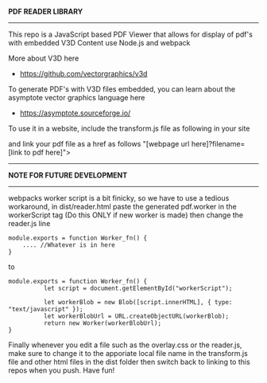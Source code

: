 **PDF READER LIBRARY**
***

This repo is a JavaScript based PDF Viewer that allows for display of pdf's with embedded V3D Content use Node.js and webpack

More about V3D here 
- https://github.com/vectorgraphics/v3d

To generate PDF's with V3D files embedded, you can learn about the asymptote vector graphics language here
- https://asymptote.sourceforge.io/


To use it in a website, include the transform.js file as following in your site    
<script defer src= "https://sean-madu.github.io/PDF_ReaderLib/dist/transform.js" > </script>

and link your pdf file as a href as follows
"[webpage url here]?filename=[link to pdf here]">
***
**NOTE FOR FUTURE DEVELOPMENT**
***
webpacks worker script is a bit finicky, so we have to use a tedious workaround, in dist/reader.html paste the generated pdf.worker in the workerScript tag (Do this ONLY if new worker is made) then change the reader.js line



```
module.exports = function Worker_fn() {
    .... //Whatever is in here 
}
```

to 
```
module.exports = function Worker_fn() {
          let script = document.getElementById("workerScript");

          let workerBlob = new Blob([script.innerHTML], { type: "text/javascript" });
          let workerBlobUrl = URL.createObjectURL(workerBlob);
          return new Worker(workerBlobUrl);
}
```
Finally whenever you edit a file such as the overlay.css or the reader.js, make sure to change it to the apporiate local file name in the transform.js file and other html files in the dist folder then switch back to linking to this repos when you push. Have fun!
